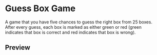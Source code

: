 # Guess Box Game
A game that you have five chances to guess the right box from 25 boxes. After every guess, each box is marked as either green or red (green indicates that box is correct and red indicates that box is wrong).

## Preview